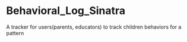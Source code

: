 # Behavioral_Log_Sinatra
A tracker for users(parents, educators) to track children behaviors for a pattern 
